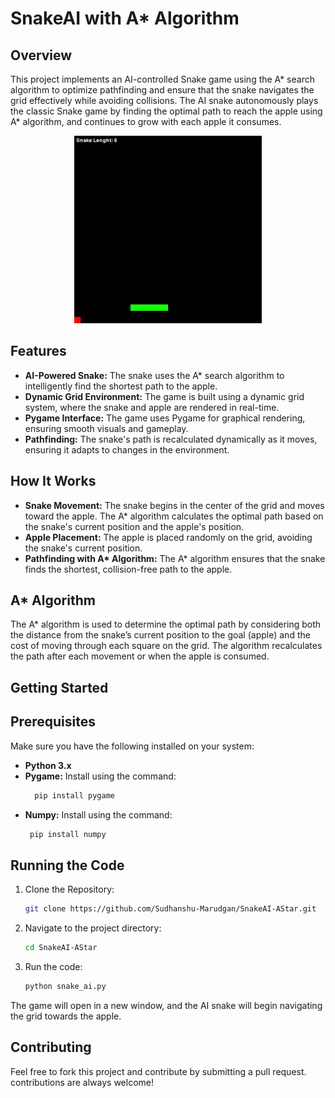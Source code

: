 # SnakeAI with A* Algorithm


## Overview 

This project implements an AI-controlled Snake game using the A* search algorithm to optimize pathfinding and ensure that the snake navigates the grid effectively while avoiding collisions. The AI snake autonomously plays the classic Snake game by finding the optimal path to reach the apple using A* algorithm, and continues to grow with each apple it consumes.


<p align="center"> <img src="SnakeAI.gif" height=300px width=300px> </p>


## Features

- **AI-Powered Snake:** The snake uses the A* search algorithm to intelligently find the shortest path to the apple.
- **Dynamic Grid Environment:** The game is built using a dynamic grid system, where the snake and apple are rendered in real-time.
- **Pygame Interface:** The game uses Pygame for graphical rendering, ensuring smooth visuals and gameplay.
- **Pathfinding:** The snake's path is recalculated dynamically as it moves, ensuring it adapts to changes in the environment.


## How It Works

- **Snake Movement:** The snake begins in the center of the grid and moves toward the apple. The A* algorithm calculates the optimal path based on the snake's current position and the apple's position.
- **Apple Placement:** The apple is placed randomly on the grid, avoiding the snake's current position.
- **Pathfinding with A\* Algorithm:** The A* algorithm ensures that the snake finds the shortest, collision-free path to the apple.


## A* Algorithm

The A* algorithm is used to determine the optimal path by considering both the distance from the snake’s current position to the goal (apple) and the cost of moving through each square on the grid. The algorithm recalculates the path after each movement or when the apple is consumed.


## Getting Started

## Prerequisites

Make sure you have the following installed on your system:
- **Python 3.x**
- **Pygame:** Install using the command:
  ```bash
    pip install pygame
    ```
- **Numpy:** Install using the command:
   ```bash
    pip install numpy
    ```


## Running the Code

1. Clone the Repository:
   ```bash
   git clone https://github.com/Sudhanshu-Marudgan/SnakeAI-AStar.git
   ```
2. Navigate to the project directory:
   ```bash
   cd SnakeAI-AStar
   ```
3. Run the code:
   ```bash
   python snake_ai.py
   ```

The game will open in a new window, and the AI snake will begin navigating the grid towards the apple.


## Contributing

Feel free to fork this project and contribute by submitting a pull request.
contributions are always welcome!
  

